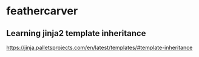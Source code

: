 # feathercarver

## Learning jinja2 template inheritance

https://jinja.palletsprojects.com/en/latest/templates/#template-inheritance
